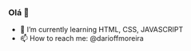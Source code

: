 ### Olá 👋

<!--- 🔭 I’m currently working on ... -->
- 🌱 I’m currently learning HTML, CSS, JAVASCRIPT
- 📫 How to reach me: @darioffmoreira

